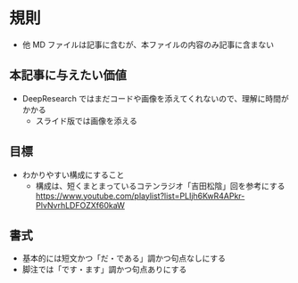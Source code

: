 # 規則

- 他 MD ファイルは記事に含むが、本ファイルの内容のみ記事に含まない

## 本記事に与えたい価値

- DeepResearch ではまだコードや画像を添えてくれないので、理解に時間がかかる
  - スライド版では画像を添える

## 目標

- わかりやすい構成にすること
  - 構成は、短くまとまっているコテンラジオ「吉田松陰」回を参考にする
    https://www.youtube.com/playlist?list=PLIjh6KwR4APkr-PlvNvrhLDFOZXf60kaW

## 書式

- 基本的には短文かつ「だ・である」調かつ句点なしにする
- 脚注では「です・ます」調かつ句点ありにする
